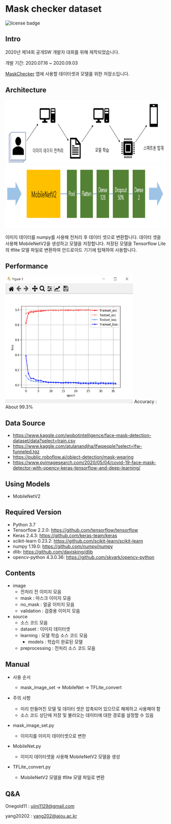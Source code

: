 Mask checker dataset
====================
![license badge](https://img.shields.io/github/license/Onegold11/mask_checker_dataset)

Intro
-----
2020년 제14회 공개SW 개발자 대회를 위해 제작되었습니다.

개발 기간: 2020.07.16 ~ 2020.09.03

[MaskChecker][MaskChecker_Android] 앱에 사용할 데이터셋과 모델를 위한 저장소입니다.

[MaskChecker_Android]: https://github.com/Onegold11/MaskChecker_Android

Architecture
------------
<img src="./readme_image/00.png" width="600" height="200">

<img src="./readme_image/01.png" width="600" height="200">

이미지 데이터를 numpy를 사용해 전처리 후 데이터 셋으로 변환합니다.
데이터 셋을 사용해 MobileNetV2을 생성하고 모델을 저장합니다.
저장된 모델을 Tensorflow Lite의 tflite 모델 파일로 변환하여 안드로이드 기기에 탑재하여 사용합니다.


Performance
-----------
<img src="./readme_image/02.png" width="400" height="400">
Accuracy : About 99.3%

Data Source
-----------
+ https://www.kaggle.com/wobotintelligence/face-mask-detection-dataset/data?select=train.csv
+ https://www.kaggle.com/atulanandjha/lfwpeople?select=lfw-funneled.tgz
+ https://public.roboflow.ai/object-detection/mask-wearing
+ https://www.pyimagesearch.com/2020/05/04/covid-19-face-mask-detector-with-opencv-keras-tensorflow-and-deep-learning/

Using Models
------------
+ MobileNetV2

Required Version
-----------
+ Python 3.7
+ Tensorflow 2.2.0: https://github.com/tensorflow/tensorflow
+ Keras 2.4.3: https://github.com/keras-team/keras
+ scikit-learn 0.23.2: https://github.com/scikit-learn/scikit-learn
+ numpy 1.19.0: https://github.com/numpy/numpy
+ dlib: https://github.com/davisking/dlib
+ opencv-python 4.3.0.36: https://github.com/skvark/opencv-python

Contents
--------
+ image
  - 전처리 전 이미지 모음
  - mask : 마스크 이미지 모음
  - no_mask : 얼굴 이미지 모음
  - validation : 검증용 이미지 모음
+ source
  - 소스 코드 모음
  - dataset : 이미지 데이터셋
  - learning : 모델 학습 소스 코드 모음
    - models : 학습이 완료된 모델
  - preprocessing : 전처리 소스 코드 모음

Manual
------
+ 사용 순서
  + mask_image_set -> MobileNet -> TFLite_convert


+ 주의 사항
  + 미리 만들어진 모델 및 데이터 셋은 압축되어 있으므로 해제하고 사용해야 함
  + 소스 코드 상단에 저장 및 불러오는 데이터에 대한 경로를 설정할 수 있음


+ mask_image_set.py
  + 이미지를 이미지 데이터셋으로 변한
+ MobileNet.py
  + 이미지 데이터셋을 사용해 MobileNetV2 모델을 생성
+ TFLite_convert.py
  + MobileNetV2 모델을 tflite 모델 파일로 변환

Q&A
---
Onegold11 : ujini1129@gmail.com

yang20202 : yang202@ajou.ac.kr
